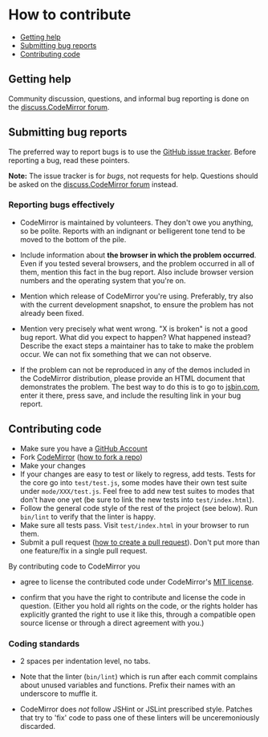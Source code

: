 # How to contribute

- [Getting help](#getting-help)
- [Submitting bug reports](#submitting-bug-reports)
- [Contributing code](#contributing-code)

## Getting help

Community discussion, questions, and informal bug reporting is done on the
[discuss.CodeMirror forum](http://discuss.codemirror.net).

## Submitting bug reports

The preferred way to report bugs is to use the
[GitHub issue tracker](http://github.com/codemirror/CodeMirror/issues). Before
reporting a bug, read these pointers.

**Note:** The issue tracker is for *bugs*, not requests for help. Questions
should be asked on the
[discuss.CodeMirror forum](http://discuss.codemirror.net) instead.

### Reporting bugs effectively

- CodeMirror is maintained by volunteers. They don't owe you anything, so be
  polite. Reports with an indignant or belligerent tone tend to be moved to the
  bottom of the pile.

- Include information about **the browser in which the problem occurred**. Even
  if you tested several browsers, and the problem occurred in all of them,
  mention this fact in the bug report. Also include browser version numbers and
  the operating system that you're on.

- Mention which release of CodeMirror you're using. Preferably, try also with
  the current development snapshot, to ensure the problem has not already been
  fixed.

- Mention very precisely what went wrong. "X is broken" is not a good bug
  report. What did you expect to happen? What happened instead? Describe the
  exact steps a maintainer has to take to make the problem occur. We can not
  fix something that we can not observe.

- If the problem can not be reproduced in any of the demos included in the
  CodeMirror distribution, please provide an HTML document that demonstrates
  the problem. The best way to do this is to go to
  [jsbin.com](http://jsbin.com/ihunin/edit), enter it there, press save, and
  include the resulting link in your bug report.

## Contributing code

- Make sure you have a [GitHub Account](http://github.com/signup/free)
- Fork [CodeMirror](http://github.com/codemirror/CodeMirror/)
  ([how to fork a repo](http://help.github.com/articles/fork-a-repo))
- Make your changes
- If your changes are easy to test or likely to regress, add tests.
  Tests for the core go into `test/test.js`, some modes have their own
  test suite under `mode/XXX/test.js`. Feel free to add new test
  suites to modes that don't have one yet (be sure to link the new
  tests into `test/index.html`).
- Follow the general code style of the rest of the project (see
  below). Run `bin/lint` to verify that the linter is happy.
- Make sure all tests pass. Visit `test/index.html` in your browser to
  run them.
- Submit a pull request
([how to create a pull request](http://help.github.com/articles/fork-a-repo)).
  Don't put more than one feature/fix in a single pull request.

By contributing code to CodeMirror you

 - agree to license the contributed code under CodeMirror's [MIT
   license](http://codemirror.net/LICENSE).

 - confirm that you have the right to contribute and license the code
   in question. (Either you hold all rights on the code, or the rights
   holder has explicitly granted the right to use it like this,
   through a compatible open source license or through a direct
   agreement with you.)

### Coding standards

- 2 spaces per indentation level, no tabs.

- Note that the linter (`bin/lint`) which is run after each commit
  complains about unused variables and functions. Prefix their names
  with an underscore to muffle it.

- CodeMirror does *not* follow JSHint or JSLint prescribed style.
  Patches that try to 'fix' code to pass one of these linters will be
  unceremoniously discarded.
